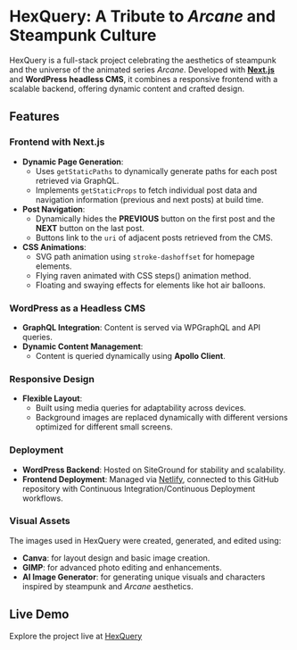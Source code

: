 # HexQuery: A Tribute to *Arcane* and Steampunk Culture

HexQuery is a full-stack project celebrating the aesthetics of steampunk and the universe of the animated series *Arcane*. Developed with [**Next.js**](https://nextjs.org/docs) and **WordPress headless CMS**, it combines a responsive frontend with a scalable backend, offering dynamic content and crafted design.

## Features

### Frontend with Next.js
- **Dynamic Page Generation**:
  - Uses `getStaticPaths` to dynamically generate paths for each post retrieved via GraphQL.
  - Implements `getStaticProps` to fetch individual post data and navigation information (previous and next posts) at build time.
- **Post Navigation**:
  - Dynamically hides the **PREVIOUS** button on the first post and the **NEXT** button on the last post.
  - Buttons link to the `uri` of adjacent posts retrieved from the CMS.
- **CSS Animations**:
  - SVG path animation using `stroke-dashoffset` for homepage elements.
  - Flying raven animated with CSS steps() animation method.
  - Floating and swaying effects for elements like hot air balloons.

### WordPress as a Headless CMS
- **GraphQL Integration**: Content is served via WPGraphQL and API queries.
- **Dynamic Content Management**:
  - Content is queried dynamically using **Apollo Client**.

### Responsive Design
- **Flexible Layout**:
  - Built using media queries for adaptability across devices.
  - Background images are replaced dynamically with different versions optimized for different small screens.

### Deployment
- **WordPress Backend**: Hosted on SiteGround for stability and scalability.
- **Frontend Deployment**: Managed via [Netlify](https://www.netlify.com/), connected to this GitHub repository with Continuous Integration/Continuous Deployment workflows.

### Visual Assets

The images used in HexQuery were created, generated, and edited using:
- **Canva**: for layout design and basic image creation.
- **GIMP**: for advanced photo editing and enhancements.
- **AI Image Generator**: for generating unique visuals and characters inspired by steampunk and *Arcane* aesthetics.

## Live Demo

Explore the project live at [HexQuery](https://hex-query.netlify.app/)
